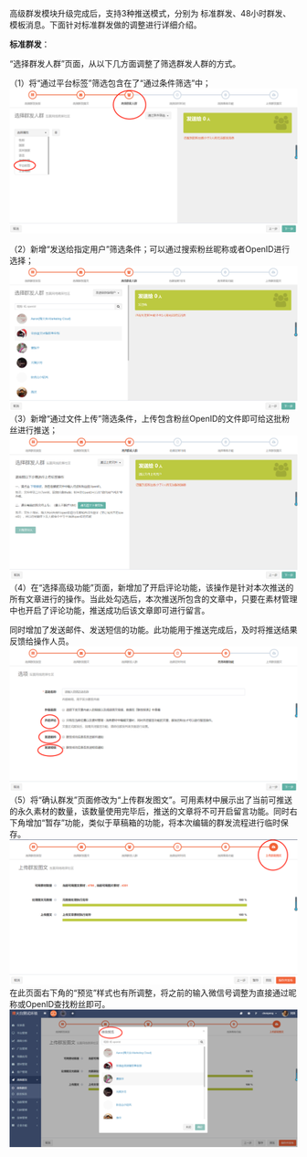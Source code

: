 高级群发模块升级完成后，支持3种推送模式，分别为 标准群发、48小时群发、模板消息。下面针对标准群发做的调整进行详细介绍。

**标准群发**：

“选择群发人群”页面，从以下几方面调整了筛选群发人群的方式。

（1）将“通过平台标签”筛选包含在了“通过条件筛选”中；![](/assets/1519724820%281%29.jpg)

（2）新增“发送给指定用户”筛选条件；可以通过搜索粉丝昵称或者OpenID进行选择；![](/assets/1519724863%281%29.jpg)（3）新增“通过文件上传”筛选条件，上传包含粉丝OpenID的文件即可给这批粉丝进行推送；![](/assets/1519724967%281%29.jpg)（4）在“选择高级功能”页面，新增加了开启评论功能，该操作是针对本次推送的所有文章进行的操作。当此处勾选后，本次推送所包含的文章中，只要在素材管理中也开启了评论功能，推送成功后该文章即可进行留言。

同时增加了发送邮件、发送短信的功能。此功能用于推送完成后，及时将推送结果反馈给操作人员。![](/assets/1519726129%281%29.jpg)（5）将“确认群发”页面修改为“上传群发图文”。可用素材中展示出了当前可推送的永久素材的数量，该数量使用完毕后，推送的文章将不可开启留言功能。同时右下角增加“暂存”功能，类似于草稿箱的功能，将本次编辑的群发流程进行临时保存。![](/assets/1519727565%281%29.jpg)在此页面右下角的“预览”样式也有所调整，将之前的输入微信号调整为直接通过昵称或OpenID查找粉丝即可。![](/assets/1519727778%281%29.jpg)

